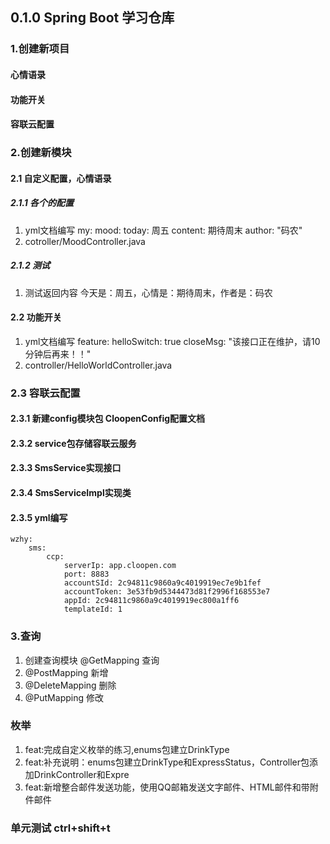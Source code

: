 ## 0.1.0 Spring Boot 学习仓库
### 1.创建新项目
#### 心情语录
#### 功能开关
#### 容联云配置
### 2.创建新模块
#### 2.1 自定义配置，心情语录
##### 2.1.1 各个的配置
1. yml文档编写
   my:
   mood:
   today: 周五
   content: 期待周末
   author: "码农"
2. cotroller/MoodController.java
##### 2.1.2 测试
1. 测试返回内容
   今天是：周五，心情是：期待周末，作者是：码农 
#### 2.2 功能开关
1. yml文档编写
   feature:
   helloSwitch: true
   closeMsg: "该接口正在维护，请10分钟后再来！！"
2. controller/HelloWorldController.java
### 2.3 容联云配置
#### 2.3.1 新建config模块包 CloopenConfig配置文档
#### 2.3.2 service包存储容联云服务
#### 2.3.3 SmsService实现接口
#### 2.3.4 SmsServiceImpl实现类
#### 2.3.5 yml编写

```
wzhy: 
    sms:
        ccp:
            serverIp: app.cloopen.com
            port: 8883
            accountSId: 2c94811c9860a9c4019919ec7e9b1fef
            accountToken: 3e53fb9d5344473d81f2996f168553e7
            appId: 2c94811c9860a9c4019919ec800a1ff6
            templateId: 1
```
### 3.查询
1. 创建查询模块  @GetMapping 查询
2. @PostMapping 新增
3. @DeleteMapping 删除
4. @PutMapping 修改
### 枚举
1. feat:完成自定义枚举的练习,enums包建立DrinkType
2. feat:补充说明：enums包建立DrinkType和ExpressStatus，Controller包添加DrinkController和Expre
3. feat:新增整合邮件发送功能，使用QQ邮箱发送文字邮件、HTML邮件和带附件邮件
### 单元测试 ctrl+shift+t